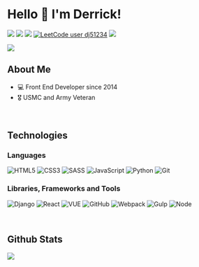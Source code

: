 # Hello 👋 I'm Derrick!

<a href="https://www.linkedin.com/in/derrick-johnson-dev"><img src="https://img.shields.io/badge/-Derrick%20Johnson-0077B5?style=flat-square&logo=Linkedin&logoColor=white"/></a>
<a href="https://codepen.io/dj51234/pens/showcase"><img src="https://img.shields.io/badge/-CodePen-333333?style=flat-square&logo=codepen"/></a>
<a href="https://djdeveloper.netlify.app"><img src="https://img.shields.io/static/v1?message=Portfolio&logo=pioneerDJ&labelColor=5c5c5c&color=1182c3&logoColor=white&label=%20"/></a>
[![LeetCode user dj51234](https://img.shields.io/badge/dynamic/json?style=flat-square&labelColor=black&color=%23ffa116&label=LeetCode&query=ratingQuantile&url=https%3A%2F%2Fleetcode-badge.vercel.app%2Fapi%2Fusers%2Fdj51234&logo=leetcode&logoColor=yellow)](https://leetcode.com/dj51234/)
<a href="https://www.codewars.com/users/dj51234"><img src="https://www.codewars.com/users/dj51234/badges/micro"></a>
   
<img src="https://komarev.com/ghpvc/?username=dj51234&label=Derrick's%20Profile%20Views&color=135429&style=flat"/>

## About Me 

- 💻 Front End Developer since 2014
- 🎖️ USMC and Army Veteran

</br>

## Technologies

### Languages
  ![HTML5](https://img.shields.io/badge/-HTML-333333?style=flat&logo=html5)
  ![CSS3](https://img.shields.io/badge/-CSS-333333?style=flat&logo=css3)
  ![SASS](https://img.shields.io/badge/-SASS-333333?style=flat&logo=sass)
  ![JavaScript](https://img.shields.io/badge/-JavaScript-333333?style=flat&logo=javascript)
  ![Python](https://img.shields.io/badge/-Python-333333?style=flat&logo=python)
  ![Git](https://img.shields.io/badge/-Git-333333?style=flat&logo=git)
  
  
### Libraries, Frameworks and Tools
 ![Django](https://img.shields.io/badge/-Django-333333?style=flat&logo=django)
 ![React](https://img.shields.io/badge/-React-333333?style=flat&logo=react)
 ![VUE](https://img.shields.io/badge/-Vue-333333?style=flat&logo=vue.js)
 ![GitHub](https://img.shields.io/badge/-GitHub-333333?style=flat&logo=github)
 ![Webpack](https://img.shields.io/badge/-Webpack-333333?style=flat&logo=webpack)
 ![Gulp](https://img.shields.io/badge/-Gulp-333333?style=flat&logo=gulp)
 ![Node](https://img.shields.io/badge/-node-333333?style=flat&logo=node.js)

</br>

## Github Stats

![](https://github-profile-summary-cards.vercel.app/api/cards/profile-details?username=dj51234&theme=vue)






